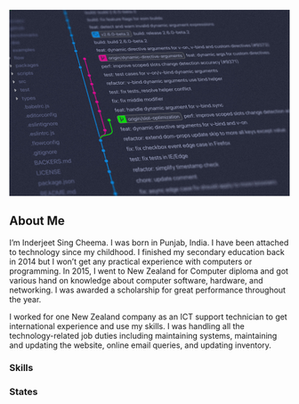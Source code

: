 ![plot](./assets/img/cover.jpg)


## About Me

I’m Inderjeet Sing Cheema. I was born in Punjab, India. I have been attached to technology
since my childhood. I finished my secondary education back in 2014 but I won’t get any 
practical experience with computers or programming. In 2015, I went to New Zealand for 
Computer diploma and got various hand on knowledge about computer software, hardware, 
and networking. I was awarded a scholarship for great performance throughout the year.

I worked for one New Zealand company as an ICT support technician to get international 
experience and use my skills. I was handling all the technology-related job duties including 
maintaining systems, maintaining and updating the website, online email queries, and updating 
inventory. 

### Skills

### States



